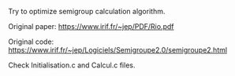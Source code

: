 Try to optimize semigroup calculation algorithm.


Original paper: https://www.irif.fr/~jep/PDF/Rio.pdf

Original code: https://www.irif.fr/~jep/Logiciels/Semigroupe2.0/semigroupe2.html

Check Initialisation.c and Calcul.c files.